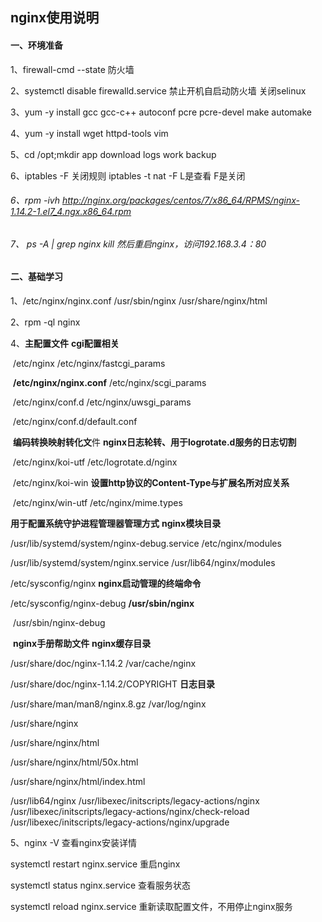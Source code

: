 ##                                                                                               nginx使用说明

#### 一、**环境准备**

1、firewall-cmd    --state  防火墙

2、systemctl   disable   firewalld.service 禁止开机自启动防火墙    关闭selinux

3、yum -y install gcc gcc-c++ autoconf  pcre pcre-devel make automake

4、yum -y install wget httpd-tools vim

5、cd /opt;mkdir app download logs work backup

6、iptables  -F 关闭规则      iptables -t nat -F    L是查看  F是关闭

###### 6、rpm -ivh http://nginx.org/packages/centos/7/x86_64/RPMS/nginx-1.14.2-1.el7_4.ngx.x86_64.rpm

###### 7、 ps -A | grep nginx  kill   然后重启nginx，访问192.168.3.4：80

#### 二、基础学习

  1、/etc/nginx/nginx.conf       /usr/sbin/nginx             /usr/share/nginx/html

  2、rpm -ql nginx      

  4、**主配置文件**                                           **cgi配置相关**

​     /etc/nginx                                        /etc/nginx/fastcgi_params  

​    **/etc/nginx/nginx.conf**                               /etc/nginx/scgi_params

​    /etc/nginx/conf.d                                    /etc/nginx/uwsgi_params 

​    /etc/nginx/conf.d/default.conf                   

​    **编码转换映射转化文**件                             **nginx日志轮转、用于logrotate.d服务的日志切割**

​    /etc/nginx/koi-utf                                      /etc/logrotate.d/nginx

​    /etc/nginx/koi-win                                 **设置http协议的Content-Type与扩展名所对应关系**

​    /etc/nginx/win-utf                                            /etc/nginx/mime.types

 **用于配置系统守护进程管理器管理方式**                               **nginx模块目录**

  /usr/lib/systemd/system/nginx-debug.service                       /etc/nginx/modules   

 /usr/lib/systemd/system/nginx.service                             /usr/lib64/nginx/modules

  /etc/sysconfig/nginx                                           **nginx启动管理的终端命令**

 /etc/sysconfig/nginx-debug                                          **/usr/sbin/nginx**  

​                                                                    /usr/sbin/nginx-debug 

​      **nginx手册帮助文件**                                               **nginx缓存目录**

 /usr/share/doc/nginx-1.14.2                                         /var/cache/nginx

/usr/share/doc/nginx-1.14.2/COPYRIGHT                                 **日志目录**

/usr/share/man/man8/nginx.8.gz                                         /var/log/nginx



 /usr/share/nginx   

/usr/share/nginx/html 

/usr/share/nginx/html/50x.html

/usr/share/nginx/html/index.html 

/usr/lib64/nginx   /usr/libexec/initscripts/legacy-actions/nginx
/usr/libexec/initscripts/legacy-actions/nginx/check-reload
/usr/libexec/initscripts/legacy-actions/nginx/upgrade

5、nginx  -V  查看nginx安装详情

 systemctl restart nginx.service   重启nginx

 systemctl status nginx.service    查看服务状态

 systemctl reload nginx.service  重新读取配置文件，不用停止nginx服务